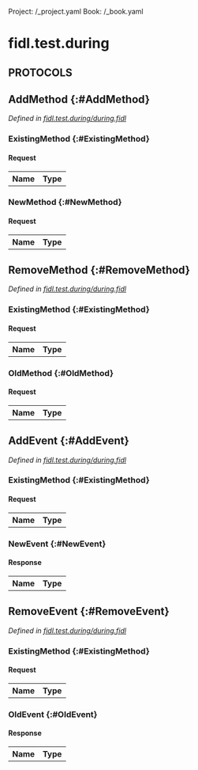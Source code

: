 Project: /_project.yaml
Book: /_book.yaml

# fidl.test.during


## **PROTOCOLS**

## AddMethod {:#AddMethod}
*Defined in [fidl.test.during/during.fidl](https://fuchsia.googlesource.com/fuchsia/+/master/garnet/tests/fidl-changes/fidl/during.fidl#7)*


### ExistingMethod {:#ExistingMethod}


#### Request
<table>
    <tr><th>Name</th><th>Type</th></tr>
    </table>



### NewMethod {:#NewMethod}


#### Request
<table>
    <tr><th>Name</th><th>Type</th></tr>
    </table>



## RemoveMethod {:#RemoveMethod}
*Defined in [fidl.test.during/during.fidl](https://fuchsia.googlesource.com/fuchsia/+/master/garnet/tests/fidl-changes/fidl/during.fidl#13)*


### ExistingMethod {:#ExistingMethod}


#### Request
<table>
    <tr><th>Name</th><th>Type</th></tr>
    </table>



### OldMethod {:#OldMethod}


#### Request
<table>
    <tr><th>Name</th><th>Type</th></tr>
    </table>



## AddEvent {:#AddEvent}
*Defined in [fidl.test.during/during.fidl](https://fuchsia.googlesource.com/fuchsia/+/master/garnet/tests/fidl-changes/fidl/during.fidl#19)*


### ExistingMethod {:#ExistingMethod}


#### Request
<table>
    <tr><th>Name</th><th>Type</th></tr>
    </table>



### NewEvent {:#NewEvent}




#### Response
<table>
    <tr><th>Name</th><th>Type</th></tr>
    </table>

## RemoveEvent {:#RemoveEvent}
*Defined in [fidl.test.during/during.fidl](https://fuchsia.googlesource.com/fuchsia/+/master/garnet/tests/fidl-changes/fidl/during.fidl#25)*


### ExistingMethod {:#ExistingMethod}


#### Request
<table>
    <tr><th>Name</th><th>Type</th></tr>
    </table>



### OldEvent {:#OldEvent}




#### Response
<table>
    <tr><th>Name</th><th>Type</th></tr>
    </table>















